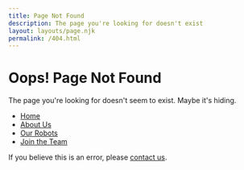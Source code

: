 ```yaml
---
title: Page Not Found
description: The page you're looking for doesn't exist
layout: layouts/page.njk
permalink: /404.html
---
```


# Oops! Page Not Found

The page you're looking for doesn't seem to exist. Maybe it's hiding.

- [Home](/)
- [About Us](/about/)
- [Our Robots](/robots/)
- [Join the Team](/join/)

If you believe this is an error, please [contact us](mailto:info@thedropbears.org.au). 